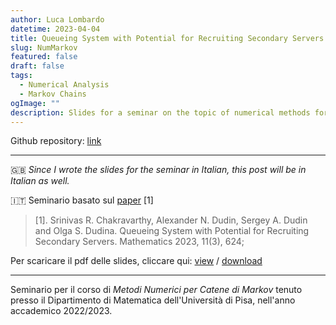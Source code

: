 ```yaml
---
author: Luca Lombardo
datetime: 2023-04-04
title: Queueing System with Potential for Recruiting Secondary Servers
slug: NumMarkov
featured: false
draft: false
tags:
  - Numerical Analysis
  - Markov Chains
ogImage: ""
description: Slides for a seminar on the topic of numerical methods for Markov Chains
---
```


Github repository: [link](https://github.com/lukefleed/numerical-markov-slides)

---

🇬🇧 _Since I wrote the slides for the seminar in Italian, this post will be in Italian as well._

🇮🇹 Seminario basato sul [paper](https://www.mdpi.com/2227-7390/11/3/624) [1]

> [1]. Srinivas R. Chakravarthy, Alexander N. Dudin, Sergey A. Dudin and Olga S. Dudina. Queueing System with Potential for Recruiting Secondary Servers. Mathematics 2023, 11(3), 624;

Per scaricare il pdf delle slides, cliccare qui: [view](https://github.com/lukefleed/numerical-markov-slides/blob/main/slides/main.pdf) / [download](https://github.com/lukefleed/numerical-markov-slides/raw/main/slides/main.pdf)

---

Seminario per il corso di _Metodi Numerici per Catene di Markov_  tenuto presso il Dipartimento di Matematica dell'Università di Pisa, nell'anno accademico 2022/2023.
